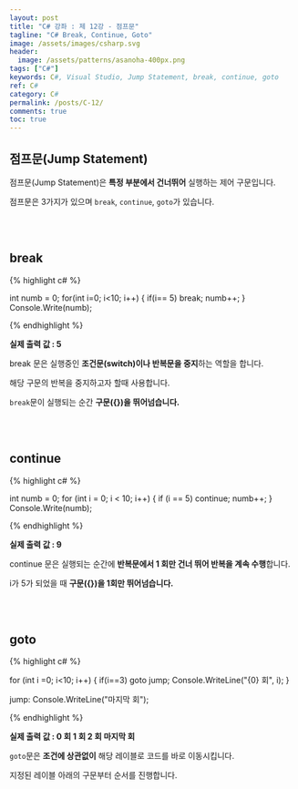 ```yaml
---
layout: post
title: "C# 강좌 : 제 12강 - 점프문"
tagline: "C# Break, Continue, Goto"
image: /assets/images/csharp.svg
header:
  image: /assets/patterns/asanoha-400px.png
tags: ["C#"]
keywords: C#, Visual Studio, Jump Statement, break, continue, goto
ref: C#
category: C#
permalink: /posts/C-12/
comments: true
toc: true
---
```


## 점프문(Jump Statement)

점프문(Jump Statement)은 **특정 부분에서 건너뛰어** 실행하는 제어 구문입니다.

점프문은 3가지가 있으며 `break`, `continue`, `goto`가 있습니다.

<br>
<br>

## break

{% highlight c# %}

int numb = 0;
for(int i=0; i<10; i++)
{
    if(i== 5) break;
    numb++;
}
Console.Write(numb);

{% endhighlight %}

**실제 출력 값 : 5**

break 문은 실행중인 **조건문(switch)이나 반복문을 중지**하는 역할을 합니다.

해당 구문의 반복을 중지하고자 할때 사용합니다.

`break`문이 실행되는 순간 **구문({})을 뛰어넘습니다.**

<br>
<br>

## continue

{% highlight c# %}

int numb = 0;
for (int i = 0; i < 10; i++)
{
    if (i == 5) continue;
    numb++;
}
Console.Write(numb);

{% endhighlight %}

**실제 출력 값 : 9**

continue 문은 실행되는 순간에 **반복문에서 1 회만 건너 뛰어 반복을 계속 수행**합니다. 

i가 5가 되었을 때 **구문({})을 1회만 뛰어넘습니다.**

<br>
<br>

## goto

{% highlight c# %}

for (int i =0; i<10; i++)
{
    if(i==3) goto jump;
    Console.WriteLine("{0} 회", i);
}

jump:
Console.WriteLine("마지막 회");

{% endhighlight %}

**실제 출력 값 : 0 회 1 회 2 회 마지막 회**

`goto`문은 **조건에 상관없이** 해당 레이블로 코드를 바로 이동시킵니다.

지정된 레이블 아래의 구문부터 순서를 진행합니다.
